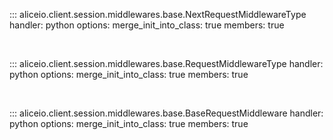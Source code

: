 ::: aliceio.client.session.middlewares.base.NextRequestMiddlewareType
    handler: python
    options:
      merge_init_into_class: true
      members: true

<br/>

::: aliceio.client.session.middlewares.base.RequestMiddlewareType
    handler: python
    options:
      merge_init_into_class: true
      members: true

<br/>

::: aliceio.client.session.middlewares.base.BaseRequestMiddleware
    handler: python
    options:
      merge_init_into_class: true
      members: true
